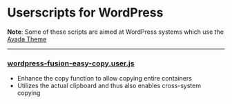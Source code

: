 # Userscripts for WordPress

**Note**: Some of these scripts are aimed at WordPress systems which use the [Avada Theme](https://avada.theme-fusion.com/)

---

### [wordpress-fusion-easy-copy.user.js](wordpress-fusion-easy-copy.user.js)
- Enhance the copy function to allow copying entire containers
- Utilizes the actual clipboard and thus also enables cross-system copying


